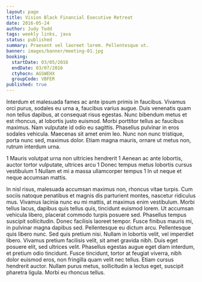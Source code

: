 ```yaml
---
layout: page
title: Vision Black Financial Executive Retreat
date: 2016-05-24
author: Judy Todd
tags: weekly links, java
status: published
summary: Praesent vel laoreet lorem. Pellentesque ut.
banner: images/banner/meeting-01.jpg
booking:
  startDate: 03/05/2016
  endDate: 03/07/2016
  ctyhocn: AGSWEHX
  groupCode: VBFER
published: true
---
```

Interdum et malesuada fames ac ante ipsum primis in faucibus. Vivamus orci purus, sodales eu urna a, faucibus varius augue. Duis venenatis quam non tellus dapibus, at consequat risus egestas. Nunc bibendum metus et est rhoncus, at lobortis justo euismod. Morbi porttitor tellus ac faucibus maximus. Nam vulputate id odio eu sagittis. Phasellus pulvinar in eros sodales vehicula. Maecenas sit amet enim leo. Nunc non nunc tristique, porta nunc sed, maximus dolor. Etiam magna mauris, ornare ut metus non, rutrum interdum urna.

1 Mauris volutpat urna non ultricies hendrerit
1 Aenean ac ante lobortis, auctor tortor vulputate, ultrices arcu
1 Donec tempus metus lobortis cursus vestibulum
1 Nullam et mi a massa ullamcorper tempus
1 In ut neque et neque accumsan mattis.

In nisl risus, malesuada accumsan maximus non, rhoncus vitae turpis. Cum sociis natoque penatibus et magnis dis parturient montes, nascetur ridiculus mus. Vivamus lacinia nunc eu mi mattis, at maximus enim vestibulum. Morbi tellus lacus, dapibus quis tellus quis, tincidunt euismod lorem. Ut accumsan vehicula libero, placerat commodo turpis posuere sed. Phasellus tempus suscipit sollicitudin. Donec facilisis laoreet tempor. Fusce finibus mauris mi, in pulvinar magna dapibus sed. Pellentesque eu dictum arcu. Pellentesque quis libero nunc. Sed quis pretium nisi. Nullam in lobortis velit, vel imperdiet libero.
Vivamus pretium facilisis velit, sit amet gravida nibh. Duis eget posuere elit, sed ultrices velit. Phasellus egestas augue eget diam interdum, et pretium odio tincidunt. Fusce tincidunt, tortor at feugiat viverra, nibh dolor euismod eros, non fringilla quam velit nec tellus. Etiam cursus hendrerit auctor. Nullam purus metus, sollicitudin a lectus eget, suscipit pharetra ligula. Morbi eu rhoncus tellus.
